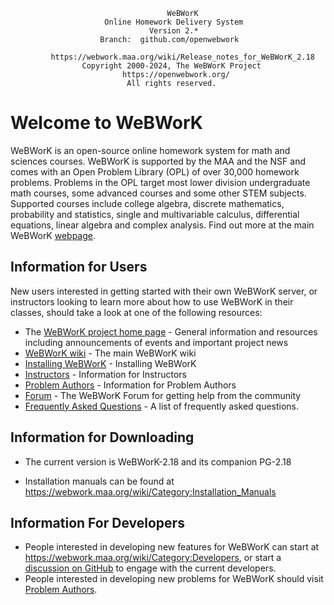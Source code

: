                                        WeBWorK
                         Online Homework Delivery System
                                   Version 2.*
                        Branch:  github.com/openwebwork

             https://webwork.maa.org/wiki/Release_notes_for_WeBWorK_2.18
                    Copyright 2000-2024, The WeBWorK Project
                             https://openwebwork.org/
                              All rights reserved.

# Welcome to WeBWorK

WeBWorK is an open-source online homework system for math and sciences courses. WeBWorK is supported by the MAA and the NSF and comes with an Open Problem Library (OPL) of over 30,000 homework problems. Problems in the OPL target most lower division undergraduate math courses, some advanced courses and some other STEM subjects. Supported courses include college algebra, discrete mathematics, probability and statistics, single and multivariable calculus, differential equations, linear algebra and complex analysis.  Find out more at the main WeBWorK [webpage](https://openwebwork.org).

## Information for Users

New users interested in getting started with their own WeBWorK server, or instructors looking to learn more about how to use WeBWorK in their classes, should take a look at one of the following resources:

*  The [WeBWorK project home page](https://openwebwork.org/) - General information and resources including announcements of events and important project news
*  [WeBWorK wiki](https://webwork.maa.org/wiki/Main_Page) - The main WeBWorK wiki
*  [Installing WeBWorK](https://webwork.maa.org/wiki/Manual_Installation_Guides) - Installing WeBWorK
*  [Instructors](https://webwork.maa.org/wiki/Instructors) - Information for Instructors
*  [Problem Authors](https://webwork.maa.org/wiki/Authors) - Information for Problem Authors
*  [Forum](http://webwork.maa.org/moodle/mod/forum/index.php?id=3) - The WeBWorK Forum for getting help from the community
*  [Frequently Asked Questions](https://github.com/openwebwork/webwork2/wiki/Frequently-Asked-Questions) - A list of frequently asked questions.

## Information for Downloading

* The current version is WeBWorK-2.18 and its companion PG-2.18

* Installation manuals can be found at https://webwork.maa.org/wiki/Category:Installation_Manuals

## Information For Developers

* People interested in developing new features for WeBWorK can start at https://webwork.maa.org/wiki/Category:Developers, or start a [discussion on GitHub](https://github.com/openwebwork/webwork2/discussions) to engage with the current developers.
* People interested in developing new problems for WeBWorK should visit [Problem Authors](http://webwork.maa.org/wiki/Authors).
